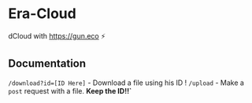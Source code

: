 # Era-Cloud 
dCloud with https://gun.eco ⚡️

## Documentation
`/download?id=[ID Here]` - Download a file using his ID !
`/upload` - Make a `post` request with a file. **Keep the ID!!`**
